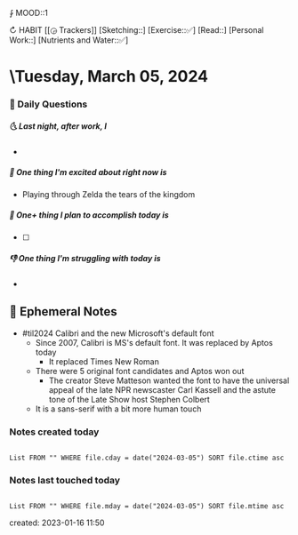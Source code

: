 ⨑ MOOD::1

↻ HABIT [[◶ Trackers]]
[Sketching::]
[Exercise::✅]
[Read::]
[Personal Work::]
[Nutrients and Water::✅]

# \Tuesday, March 05, 2024

### 📅 Daily Questions

##### 🌜 Last night, after work, I

- 

##### 🙌 One thing I'm excited about right now is

- Playing through Zelda the tears of the kingdom

##### 🚀 One+ thing I plan to accomplish today is

- [ ]

##### 👎 One thing I'm struggling with today is

-

## 📝 Ephemeral Notes

- #til2024 Calibri and the new Microsoft's default font
	- Since 2007, Calibri is MS's default font. It was replaced by Aptos today
		- It replaced Times New Roman
	- There were 5 original font candidates and Aptos won out
		- The creator Steve Matteson wanted the font to have the universal appeal of the late NPR newscaster Carl Kassell and the astute tone of the Late Show host Stephen Colbert
	- It is a sans-serif with a bit more human touch

### Notes created today

```dataview

List FROM "" WHERE file.cday = date("2024-03-05") SORT file.ctime asc

```

### Notes last touched today

```dataview

List FROM "" WHERE file.mday = date("2024-03-05") SORT file.mtime asc

```

created: 2023-01-16 11:50
